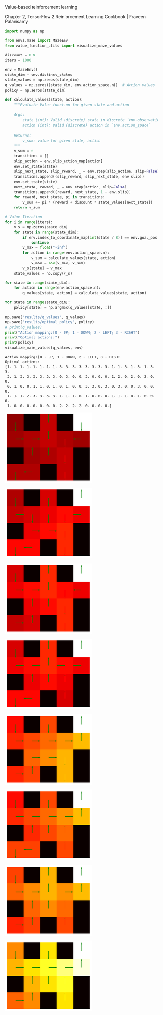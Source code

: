 Value-based reinforcement learning

Chapter 2, TensorFlow 2 Reinforcement Learning Cookbook | Praveen Palanisamy


```python
import numpy as np
```


```python
from envs.maze import MazeEnv
from value_function_utils import visualize_maze_values
```


```python
discount = 0.9
iters = 1000
```


```python
env = MazeEnv()
state_dim = env.distinct_states
state_values = np.zeros(state_dim)
q_values = np.zeros((state_dim, env.action_space.n))  # Action values
policy = np.zeros(state_dim)
```


```python
def calculate_values(state, action):
    """Evaluate Value function for given state and action

    Args:
        state (int): Valid (discrete) state in discrete `env.observation_space`
        action (int): Valid (discrete) action in `env.action_space`

    Returns:
        v_sum: value for given state, action
    """
    v_sum = 0
    transitions = []
    slip_action = env.slip_action_map[action]
    env.set_state(state)
    slip_next_state, slip_reward, _ = env.step(slip_action, slip=False)
    transitions.append((slip_reward, slip_next_state, env.slip))
    env.set_state(state)
    next_state, reward, _ = env.step(action, slip=False)
    transitions.append((reward, next_state, 1 - env.slip))
    for reward, next_state, pi in transitions:
        v_sum += pi * (reward + discount * state_values[next_state])
    return v_sum
```


```python
# Value Iteration
for i in range(iters):
    v_s = np.zeros(state_dim)
    for state in range(state_dim):
        if env.index_to_coordinate_map[int(state / 8)] == env.goal_pos:
            continue
        v_max = float("-inf")
        for action in range(env.action_space.n):
            v_sum = calculate_values(state, action)
            v_max = max(v_max, v_sum)
        v_s[state] = v_max
    state_values = np.copy(v_s)
```


```python
for state in range(state_dim):
    for action in range(env.action_space.n):
        q_values[state, action] = calculate_values(state, action)
```


```python
for state in range(state_dim):
    policy[state] = np.argmax(q_values[state, :])
```


```python
np.save("results/q_values", q_values)
np.save("results/optimal_policy", policy)
# print(q_values)
print("Action mapping:[0 - UP; 1 - DOWN; 2 - LEFT; 3 - RIGHT")
print("Optimal actions:")
print(policy)
visualize_maze_values(q_values, env)
```

    Action mapping:[0 - UP; 1 - DOWN; 2 - LEFT; 3 - RIGHT
    Optimal actions:
    [1. 1. 1. 1. 1. 1. 1. 1. 3. 3. 3. 3. 3. 3. 3. 3. 1. 1. 3. 1. 3. 1. 3. 3.
     3. 1. 3. 3. 3. 3. 3. 3. 0. 3. 0. 0. 3. 0. 0. 0. 2. 2. 0. 2. 0. 2. 0. 0.
     0. 1. 0. 0. 1. 1. 0. 1. 0. 1. 0. 0. 3. 3. 0. 3. 0. 3. 0. 0. 3. 0. 0. 0.
     1. 1. 1. 2. 3. 3. 3. 3. 1. 1. 1. 0. 1. 0. 0. 0. 1. 1. 1. 0. 1. 0. 0. 0.
     1. 0. 0. 0. 0. 0. 0. 0. 2. 2. 2. 2. 0. 0. 0. 0.]



    
![png](2_value_based_rl_files/2_value_based_rl_10_1.png)
    



    
![png](2_value_based_rl_files/2_value_based_rl_10_2.png)
    



    
![png](2_value_based_rl_files/2_value_based_rl_10_3.png)
    



    
![png](2_value_based_rl_files/2_value_based_rl_10_4.png)
    



    
![png](2_value_based_rl_files/2_value_based_rl_10_5.png)
    



    
![png](2_value_based_rl_files/2_value_based_rl_10_6.png)
    



    
![png](2_value_based_rl_files/2_value_based_rl_10_7.png)
    



    
![png](2_value_based_rl_files/2_value_based_rl_10_8.png)
    

